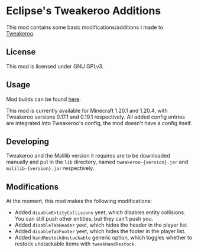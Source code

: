 # Eclipse's Tweakeroo Additions

This mod contains some basic modifications/additions I made to [Tweakeroo](https://www.curseforge.com/minecraft/mc-mods/tweakeroo).

## License

This mod is licensed under GNU GPLv3.

## Usage

Mod builds can be found [here](https://github.com/eclipseisoffline/eclipsestweakeroo/packages/2043865/versions).

This mod is currently available for Minecraft 1.20.1 and 1.20.4, with Tweakeroo versions 0.17.1 and 0.19.1 respectively.
All added config entries are integrated into Tweakeroo's config, the mod doesn't have a config itself.

## Developing

Tweakeroo and the Malilib version it requires are to be downloaded manually and put in the `lib`
directory, named `tweakeroo-{version}.jar` and `malilib-{version}.jar` respectively.

## Modifications

At the moment, this mod makes the following modifications:

- Added `disableEntityCollisions` yeet, which disables entity collisions. You can still push other entities, but they can't push you.
- Added `disableTabHeader` yeet, which hides the header in the player list.
- Added `disableTabFooter` yeet, which hides the footer in the player list.
- Added `handRestockUnstackable` generic option, which toggles whether to restock unstackable items with `tweakHandRestock`.
